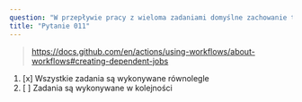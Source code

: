 ```yaml
---
question: "W przepływie pracy z wieloma zadaniami domyślne zachowanie to:"
title: "Pytanie 011"
---
```


> https://docs.github.com/en/actions/using-workflows/about-workflows#creating-dependent-jobs
1. [x] Wszystkie zadania są wykonywane równolegle
1. [ ] Zadania są wykonywane w kolejności
